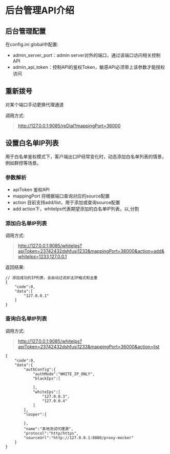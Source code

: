 # 后台管理API介绍

## 后台管理配置
在config.ini global中配置:
- admin_server_port：admin server对外的端口，通过该端口访问相关控制API
- admin_api_token：控制API的鉴权Token，敏感API必须带上该参数才能授权访问

## 重新拨号
对某个端口手动更换代理通道

调用方式:
> http://127.0.0.1:9085/reDial?mappingPort=36000

## 设置白名单IP列表
用于白名单鉴权模式下，客户端出口IP经常变化时，动态添加白名单列表的情景，例如群控等场景。

### 参数解析
- apiToken 鉴权API
- mappingPort 将根据端口查询对应的source配置
- action 目前支持add/list，用于添加或查询source配置
- add action下，whiteIps代表期望添加的白名单IP列表，以,分割

### 添加白名单IP列表
调用方式:
> http://127.0.0.1:9085/whiteIps?apiToken=23742432dshfusi1233&mappingPort=36000&action=add&whiteIps=1233,127.0.0.1

返回结果:

```
// 添加成功的IP列表，会自动过滤非法IP格式和去重
{
    "code":0,
    "data":[
        "127.0.0.1"
    ]
}
```

### 查询白名单IP列表

调用方式:
> http://127.0.0.1:9085/whiteIps?apiToken=23742432dshfusi1233&mappingPort=36000&action=list

```
{
    "code":0,
    "data":{
        "authConfig":{
            "authMode":"WHITE_IP_ONLY",
            "blackIps":[

            ],
            "whiteIps":[
                "127.0.0.3",
                "127.0.0.4"
            ]
        },
        "looper":{

        },
        "name":"本地测试代理源",
        "protocol":"http/https",
        "sourceUrl":"http://127.0.0.1:8080/proxy-mocker"
    }
}
```